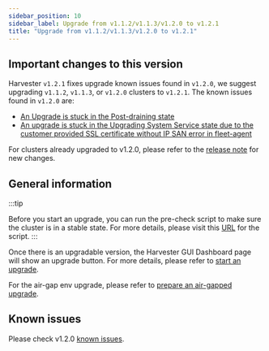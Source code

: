 ```yaml
---
sidebar_position: 10
sidebar_label: Upgrade from v1.1.2/v1.1.3/v1.2.0 to v1.2.1
title: "Upgrade from v1.1.2/v1.1.3/v1.2.0 to v1.2.1"
---
```


<head>
  <link rel="canonical" href="https://docs.harvesterhci.io/v1.4/upgrade/v1-2-0-to-v1-2-1"/>
</head>


## Important changes to this version

Harvester `v1.2.1` fixes upgrade known issues found in `v1.2.0`, we suggest upgrading `v1.1.2`, `v1.1.3`, or `v1.2.0` clusters to `v1.2.1`. The known issues found in `v1.2.0` are:
- [An Upgrade is stuck in the Post-draining state](./v1-1-2-to-v1-2-0.md#9-an-upgrade-is-stuck-in-the-post-draining-state)
- [An upgrade is stuck in the Upgrading System Service state due to the customer provided SSL certificate without IP SAN error in fleet-agent](./v1-1-2-to-v1-2-0.md#10-an-upgrade-is-stuck-in-the-upgrading-system-service-state-due-to-the-customer-provided-ssl-certificate-without-ip-san-error-in-fleet-agent)


For clusters already upgraded to v1.2.0, please refer to the [release note](https://github.com/harvester/harvester/releases/tag/v1.2.1) for new changes.

## General information

:::tip

Before you start an upgrade, you can run the pre-check script to make sure the cluster is in a stable state. For more details, please visit this [URL](https://github.com/harvester/upgrade-helpers/tree/main/pre-check/v1.1.x) for the script.
:::

Once there is an upgradable version, the Harvester GUI Dashboard page will show an upgrade button. For more details, please refer to [start an upgrade](./automatic.md#start-an-upgrade).

For the air-gap env upgrade, please refer to [prepare an air-gapped upgrade](./automatic.md#prepare-an-air-gapped-upgrade).


## Known issues

Please check v1.2.0 [known issues](./v1-1-2-to-v1-2-0.md#known-issues).
